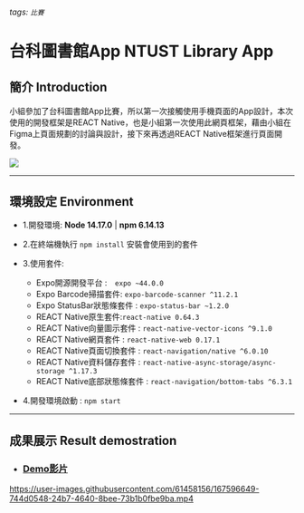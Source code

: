 ###### tags: `比賽`

# 台科圖書館App NTUST Library App 

## 簡介 Introduction
小組參加了台科圖書館App比賽，所以第一次接觸使用手機頁面的App設計，本次使用的開發框架是REACT Native，也是小組第一次使用此網頁框架，藉由小組在Figma上頁面規劃的討論與設計，接下來再透過REACT Native框架進行頁面開發。

![](https://i.imgur.com/7gqIJro.png)

----------------------------------------
## 環境設定 Environment
- 1.開發環境: **Node 14.17.0** | **npm 6.14.13** 
- 2.在終端機執行 ```npm install``` 安裝會使用到的套件
- 3.使用套件:
    - Expo開源開發平台 :　```expo ~44.0.0```
    - Expo Barcode掃描套件: ```expo-barcode-scanner ^11.2.1```
    - Expo StatusBar狀態條套件 : ```expo-status-bar ~1.2.0```
    - REACT Native原生套件:```react-native 0.64.3```
    - REACT Native向量圖示套件 : ```react-native-vector-icons ^9.1.0```
    - REACT Native網頁套件 : ```react-native-web 0.17.1```
    - REACT Native頁面切換套件 : ```react-navigation/native ^6.0.10```
    - REACT Native資料儲存套件 : ```react-native-async-storage/async-storage ^1.17.3```
    - REACT Native底部狀態條套件 : ```react-navigation/bottom-tabs ^6.3.1```

- 4.開發環境啟動 : ```npm start``` 
    
----------------------------------------
## 成果展示 Result demostration

- ### [Demo影片](https://youtu.be/OhlzrD9dlQk)
https://user-images.githubusercontent.com/61458156/167596649-744d0548-24b7-4640-8bee-73b1b0fbe9ba.mp4